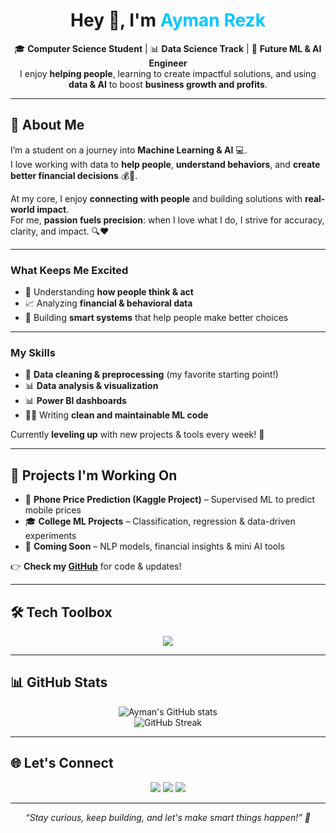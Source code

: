 <h1 align="center">Hey 👋, I'm <span style="color:#00C7FF;">Ayman Rezk</span></h1>

<p align="center">
  🎓 <b>Computer Science Student</b> | 📊 <b>Data Science Track</b> | 🤖 <b>Future ML & AI Engineer</b><br>
  I enjoy <b>helping people</b>, learning to create impactful solutions, and using <b>data & AI</b> to boost <b>business growth and profits</b>.
</p>

---

## 🚀 About Me

I’m a student on a journey into **Machine Learning & AI** 💻.  
I love working with data to **help people**, **understand behaviors**, and **create better financial decisions** 💰🧠.

At my core, I enjoy **connecting with people** and building solutions with **real-world impact**.  
For me, **passion fuels precision**: when I love what I do, I strive for accuracy, clarity, and impact. 🔍❤️

---

### **What Keeps Me Excited**
- 💬 Understanding **how people think & act**
- 📈 Analyzing **financial & behavioral data**
- 🧠 Building **smart systems** that help people make better choices

---

### **My Skills**
- 🧹 **Data cleaning & preprocessing** (my favorite starting point!)
- 📊 **Data analysis & visualization**
- 📊 **Power BI dashboards**
- 👨‍💻 Writing **clean and maintainable ML code**

Currently **leveling up** with new projects & tools every week! 🌱

---

## 💼 **Projects I'm Working On**
- 📱 **Phone Price Prediction (Kaggle Project)** – Supervised ML to predict mobile prices  
- 🎓 **College ML Projects** – Classification, regression & data-driven experiments  
- 📘 **Coming Soon** – NLP models, financial insights & mini AI tools  

👉 **Check my [GitHub](https://github.com/AymanRezk2)** for code & updates!

---

## 🛠 **Tech Toolbox**
<p align="center">
  <img src="https://skillicons.dev/icons?i=python,tensorflow,pytorch,sklearn,pandas,numpy,matplotlib,seaborn,mysql,git,github,powerbi,vscode&perline=14" />
</p>

---

## 📊 GitHub Stats
<p align="center">
  <img src="https://github-readme-stats.vercel.app/api?username=AymanRezk2&show_icons=true&theme=tokyonight" alt="Ayman's GitHub stats" />
  <br>
  <img src="https://github-readme-streak-stats.herokuapp.com/?user=AymanRezk2&theme=tokyonight" alt="GitHub Streak" />
</p>

---

## 🌐 **Let's Connect**
<p align="center">
  <a href="https://github.com/AymanRezk2"><img src="https://img.shields.io/badge/GitHub-%23121011.svg?style=for-the-badge&logo=github&logoColor=white"/></a>
  <a href="https://www.linkedin.com/in/aymanrezk"><img src="https://img.shields.io/badge/LinkedIn-%230077B5.svg?style=for-the-badge&logo=linkedin&logoColor=white"/></a>
  <a href="https://www.tiktok.com/@ayman_rezk.ai"><img src="https://img.shields.io/badge/TikTok-%23000000.svg?style=for-the-badge&logo=tiktok&logoColor=white"/></a>
</p>

---

<p align="center"><i>“Stay curious, keep building, and let's make smart things happen!” 🚀</i></p>
